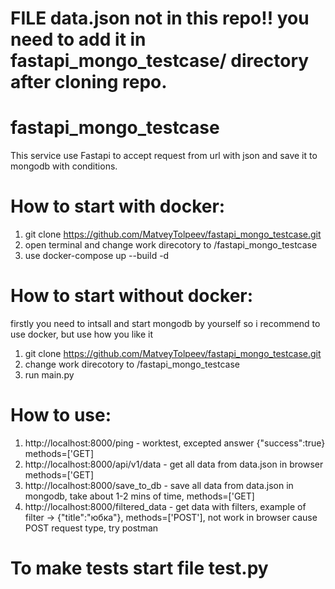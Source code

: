 # FILE data.json not in this repo!! you need to add it in fastapi_mongo_testcase/ directory after cloning repo.
# fastapi_mongo_testcase
This service use Fastapi to accept request from url with json and save it to mongodb with conditions.
# How to start with docker:
1) git clone https://github.com/MatveyTolpeev/fastapi_mongo_testcase.git
2) open terminal and change work direcotory to /fastapi_mongo_testcase
3) use docker-compose up --build -d

# How to start without docker:
firstly you need to intsall and start mongodb by yourself so i recommend to use docker, but use how you like it
1) git clone https://github.com/MatveyTolpeev/fastapi_mongo_testcase.git
2) change work direcotory to /fastapi_mongo_testcase
3) run main.py 

# How to use:
1) http://localhost:8000/ping - worktest, excepted answer {"success":true} methods=['GET]
2) http://localhost:8000/api/v1/data - get all data from data.json in browser methods=['GET]
3) http://localhost:8000/save_to_db - save all data from data.json in mongodb, take about 1-2 mins of time, methods=['GET]
4) http://localhost:8000/filtered_data - get data with filters, example of filter -> {"title":"юбка"}, methods=['POST'], not work in browser cause POST request type, try postman

# To make tests start file test.py
